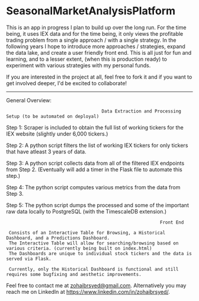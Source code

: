# SeasonalMarketAnalysisPlatform

This is an app in progress I plan to build up over the long run. For the time being, it uses IEX data and for the time being, it only views the profitable trading problem from a single approach / with a single strategy. In the following years I hope to introduce more approaches / strategies, expand the data lake, and create a user friendly front end. This is all just for fun and learning, and to a lesser extent, (when this is production ready) to experiment with various strategies with my personal funds. 

If you are interested in the project at all, feel free to fork it and if you want to get involved deeper, I'd be excited to collaborate!


________________________________________________________________________________________________________________________________________


General Overview:

                                        Data Extraction and Processing Setup (to be automated on deployal)

Step 1: Scraper is included to obtain the full list of working tickers for the IEX website (slightly under 6,000 tickers.)

Step 2: A python script filters the list of working IEX tickers for only tickers that have atleast 3 years of data.

Step 3: A python script collects data from all of the filtered IEX endpoints from Step 2. (Eventually will add a timer in the Flask file to automate this step.)

Step 4: The python script computes various metrics from the data from Step 3.

Step 5: The python script dumps the processed and some of the important raw data locally to PostgreSQL (with the TimescaleDB extension.)


                                                              Front End
                                                       
     Consists of an Interactive Table for Browsing, a Historical Dashboard, and a Predictions Dashboard.
     The Interactive Table will allow for searching/browsing based on various criteria. (currently being built on index.html)
     The Dashboards are unique to individual stock tickers and the data is served via Flask.
     
     Currently, only the Historical Dashboard is functional and still requires some bugfixing and aesthetic improvements.


Feel free to contact me at zohaibrsyed@gmail.com.
Alternatively you may reach me on LinkedIn at https://www.linkedin.com/in/zohaibrsyed/.
